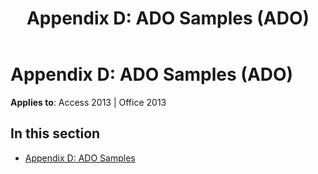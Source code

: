 ﻿---
title: 'Appendix D: ADO Samples (ADO)'
TOCTitle: 'Appendix D: ADO Samples'
ms:assetid: 9e240edb-b779-4491-9e83-94e1eac969b1
ms:mtpsurl: https://msdn.microsoft.com/en-us/library/JJ249723(v=office.15)
ms:contentKeyID: 48546645
ms.date: 09/18/2015
mtps_version: v=office.15
---

# Appendix D: ADO Samples (ADO)


**Applies to**: Access 2013 | Office 2013

## In this section

  - [Appendix D: ADO Samples](appendix-d-ado-samples.md)

